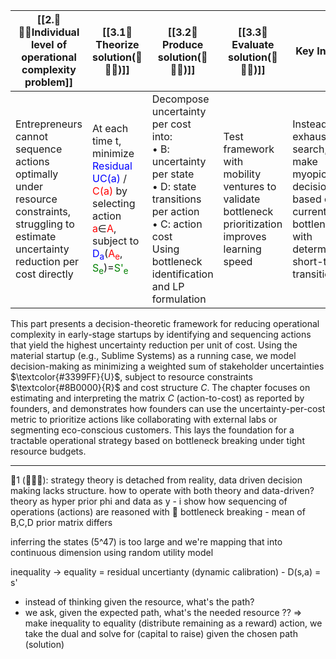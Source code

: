 
| [[2.🤜🙋‍♀️Individual level of operational complexity problem]]                                                                            | [[3.1💭Theorize solution(🤜🙋‍♀️)]]                                                                                                                                                                                                                                                                                                                                                                         | [[3.2📐Produce solution(🤜🙋‍♀️)]]                                                                                                                                                 | [[3.3💸Evaluate solution(🤜🙋‍♀️)]]                                                                 | Key Insight                                                                                                                |
| ------------------------------------------------------------------------------------------------------------------------------------------ | ----------------------------------------------------------------------------------------------------------------------------------------------------------------------------------------------------------------------------------------------------------------------------------------------------------------------------------------------------------------------------------------------------------- | ---------------------------------------------------------------------------------------------------------------------------------------------------------------------------------- | --------------------------------------------------------------------------------------------------- | -------------------------------------------------------------------------------------------------------------------------- |
| Entrepreneurs cannot sequence actions optimally under resource constraints, struggling to estimate uncertainty reduction per cost directly | At each time t, minimize <span style="color:blue">Residual UC(a)</span> / <span style="color:red">C(a)</span> by selecting action <span style="color:red">a</span>∈<span style="color:red">A</span>, subject to <span style="color:blue">D<sub>a</sub></span>(<span style="color:red">A<sub>e</sub></span>, <span style="color:green">S<sub>e</sub></span>)=<span style="color:green">S'<sub>e</sub></span> | Decompose uncertainty per cost into: <br>• B: uncertainty per state<br>• D: state transitions per action<br>• C: action cost<br>Using bottleneck identification and LP formulation | Test framework with mobility ventures to validate bottleneck prioritization improves learning speed | Instead of exhaustive search, make myopic decisions based on current bottlenecks with deterministic short-term transitions |


This part presents a decision-theoretic framework for reducing operational complexity in early-stage startups by identifying and sequencing actions that yield the highest uncertainty reduction per unit of cost. Using the material startup (e.g., Sublime Systems) as a running case, we model decision-making as minimizing a weighted sum of stakeholder uncertainties $\textcolor{#3399FF}{U}$, subject to resource constraints $\textcolor{#8B0000}{R}$ and cost structure $C$. The chapter focuses on estimating and interpreting the matrix $C$ (action-to-cost) as reported by founders, and demonstrates how founders can use the uncertainty-per-cost metric to prioritize actions like collaborating with external labs or segmenting eco-conscious customers. This lays the foundation for a tractable operational strategy based on bottleneck breaking under tight resource budgets.

---
📝1 (🤜🙋‍♀️): strategy theory is detached from reality, data driven decision making lacks structure. how to operate with both theory and data-driven? theory as hyper prior phi and data as y - i show how sequencing of operations (actions) are reasoned with 🍾 bottleneck breaking - mean of B,C,D prior matrix differs


inferring the states (5^47) is too large and we're mapping that into continuous dimension using random utility model

inequality -> equality = residual uncertianty (dynamic calibration) - D(s,a) = s' 

- instead of thinking given the resource, what's the path? 
- we ask, given the expected path, what's the needed resource ?? => make inequality to equality (distribute remaining as a reward)
action, we take the dual and solve for (capital to raise) given the chosen path (solution)

